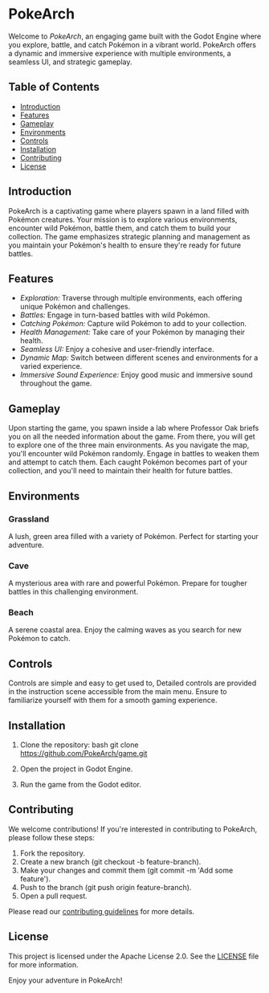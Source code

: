 # PokeArch

Welcome to *PokeArch*, an engaging game built with the Godot Engine where you explore, battle, and catch Pokémon in a vibrant world. PokeArch offers a dynamic and immersive experience with multiple environments, a seamless UI, and strategic gameplay.

## Table of Contents
- [Introduction](#introduction)
- [Features](#features)
- [Gameplay](#gameplay)
- [Environments](#environments)
- [Controls](#controls)
- [Installation](#installation)
- [Contributing](#contributing)
- [License](#license)

## Introduction
PokeArch is a captivating game where players spawn in a land filled with Pokémon creatures. Your mission is to explore various environments, encounter wild Pokémon, battle them, and catch them to build your collection. The game emphasizes strategic planning and management as you maintain your Pokémon's health to ensure they're ready for future battles.

## Features
- *Exploration:* Traverse through multiple environments, each offering unique Pokémon and challenges.
- *Battles:* Engage in turn-based battles with wild Pokémon.
- *Catching Pokémon:* Capture wild Pokémon to add to your collection.
- *Health Management:* Take care of your Pokémon by managing their health.
- *Seamless UI:* Enjoy a cohesive and user-friendly interface.
- *Dynamic Map:* Switch between different scenes and environments for a varied experience.
- *Immersive Sound Experience:* Enjoy good music and immersive sound throughout the game.

## Gameplay
Upon starting the game, you spawn inside a lab where Professor Oak briefs you on all the needed information about the game. From there, you will get to explore one of the three main environments. As you navigate the map, you'll encounter wild Pokémon randomly. Engage in battles to weaken them and attempt to catch them. Each caught Pokémon becomes part of your collection, and you'll need to maintain their health for future battles.

## Environments
### Grassland
A lush, green area filled with a variety of Pokémon. Perfect for starting your adventure.

### Cave
A mysterious area with rare and powerful Pokémon. Prepare for tougher battles in this challenging environment.

### Beach
A serene coastal area. Enjoy the calming waves as you search for new Pokémon to catch.

## Controls
Controls are simple and easy to get used to, Detailed controls are provided in the instruction scene accessible from the main menu. Ensure to familiarize yourself with them for a smooth gaming experience.

## Installation
1. Clone the repository:
    bash
    git clone https://github.com/PokeArch/game.git
    
2. Open the project in Godot Engine.
3. Run the game from the Godot editor.

## Contributing
We welcome contributions! If you're interested in contributing to PokeArch, please follow these steps:
1. Fork the repository.
2. Create a new branch (git checkout -b feature-branch).
3. Make your changes and commit them (git commit -m 'Add some feature').
4. Push to the branch (git push origin feature-branch).
5. Open a pull request.

Please read our [contributing guidelines](CONTRIBUTING.md) for more details.

## License
This project is licensed under the Apache License 2.0. See the [LICENSE](LICENSE) file for more information.

Enjoy your adventure in PokeArch!
